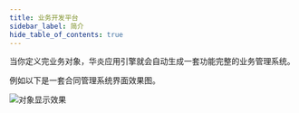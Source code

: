 ```yaml
---
title: 业务开发平台
sidebar_label: 简介
hide_table_of_contents: true
---
```


当你定义完业务对象，华炎应用引擎就会自动生成一套功能完整的业务管理系统。

例如以下是一套合同管理系统界面效果图。

![对象显示效果](/assets/object_guide.png#bordered)
